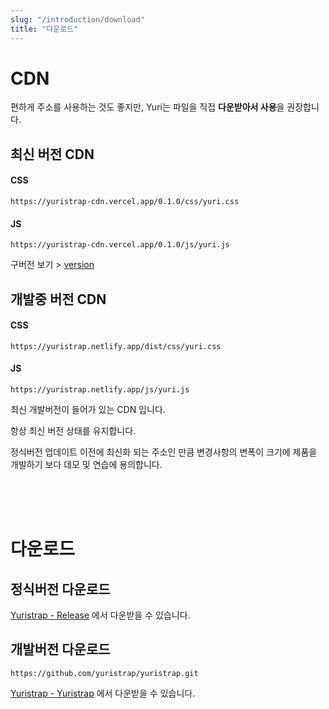 ```yaml
---
slug: "/introduction/download"
title: "다운로드"
---
```


# CDN

편하게 주소를 사용하는 것도 좋지만, Yuri는 파일을 직접 **다운받아서 사용**을 권장합니다.

## 최신 버전 CDN
#### CSS
```
https://yuristrap-cdn.vercel.app/0.1.0/css/yuri.css
```
#### JS
```
https://yuristrap-cdn.vercel.app/0.1.0/js/yuri.js
```


구버전 보기 > [version](/introduction/version)



## 개발중 버전 CDN
#### CSS
```
https://yuristrap.netlify.app/dist/css/yuri.css
```
#### JS
```
https://yuristrap.netlify.app/js/yuri.js
```

최신 개발버전이 들어가 있는 CDN 입니다.

항상 최신 버전 상태를 유지합니다.

정식버전 업데이트 이전에 최신화 되는 주소인 만큼 변경사항의 변폭이 크기에 제품을 개발하기 보다 데모 및 연습에 용의합니다.


<br/>
<br/>
<br/>

# 다운로드

## 정식버전 다운로드

[Yuristrap - Release](https://github.com/yuristrap/yuristrap) 에서 다운받을 수 있습니다.

## 개발버전 다운로드
```
https://github.com/yuristrap/yuristrap.git
```

[Yuristrap - Yuristrap](https://github.com/yuristrap/yuristrap) 에서 다운받을 수 있습니다.

